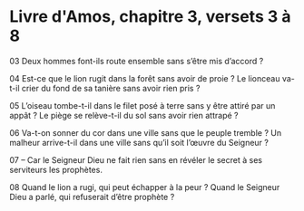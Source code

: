# Livre d'Amos, chapitre 3, versets 3 à 8

03 Deux hommes font-ils route ensemble sans s’être mis d’accord ?

04 Est-ce que le lion rugit dans la forêt sans avoir de proie ? Le lionceau va-t-il crier du fond de sa tanière sans avoir rien pris ?

05 L’oiseau tombe-t-il dans le filet posé à terre sans y être attiré par un appât ? Le piège se relève-t-il du sol sans avoir rien attrapé ?

06 Va-t-on sonner du cor dans une ville sans que le peuple tremble ? Un malheur arrive-t-il dans une ville sans qu’il soit l’œuvre du Seigneur ?

07 – Car le Seigneur Dieu ne fait rien sans en révéler le secret à ses serviteurs les prophètes.

08 Quand le lion a rugi, qui peut échapper à la peur ? Quand le Seigneur Dieu a parlé, qui refuserait d’être prophète ?